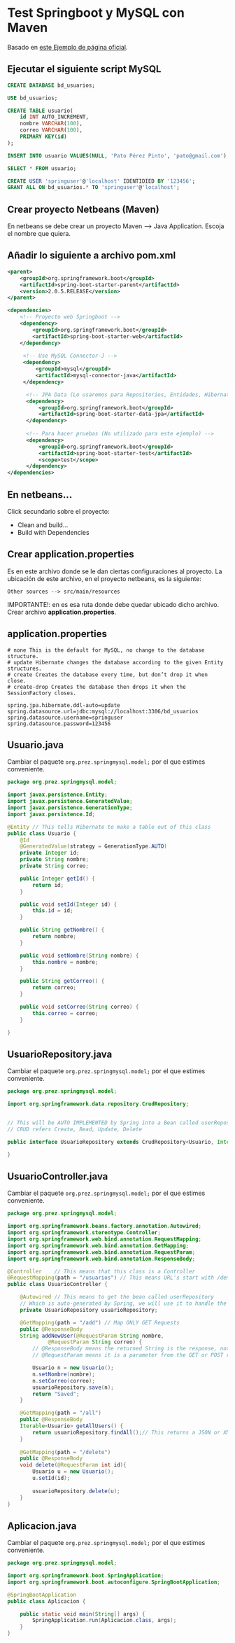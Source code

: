 # Test Springboot y MySQL con Maven
Basado en [este Ejemplo de página oficial](https://spring.io/guides/gs/accessing-data-mysql/).
## Ejecutar el siguiente script MySQL
```sql
CREATE DATABASE bd_usuarios;

USE bd_usuarios;

CREATE TABLE usuario(
    id INT AUTO_INCREMENT,
    nombre VARCHAR(100),
    correo VARCHAR(100),
    PRIMARY KEY(id)
);

INSERT INTO usuario VALUES(NULL, 'Pato Pérez Pinto', 'pato@gmail.com');

SELECT * FROM usuario;

CREATE USER 'springuser'@'localhost' IDENTIDIED BY '123456';
GRANT ALL ON bd_usuarios.* TO 'springuser'@'localhost';
```

## Crear proyecto Netbeans (Maven)
En netbeans se debe crear un proyecto Maven --> Java Application. Escoja el nombre que quiera.

## Añadir lo siguiente a archivo pom.xml
```xml
<parent>
    <groupId>org.springframework.boot</groupId>
    <artifactId>spring-boot-starter-parent</artifactId>
    <version>2.0.5.RELEASE</version>
</parent>
```
```xml
<dependencies>
    <!-- Proyecto web Springboot -->
    <dependency>
        <groupId>org.springframework.boot</groupId>
        <artifactId>spring-boot-starter-web</artifactId>
    </dependency>
        
     <!-- Use MySQL Connector-J -->
     <dependency>
         <groupId>mysql</groupId>
         <artifactId>mysql-connector-java</artifactId>
     </dependency>

      <!-- JPA Data (Lo usaremos para Repositorios, Entidades, Hibernate, etc...) -->
      <dependency>
          <groupId>org.springframework.boot</groupId>
          <artifactId>spring-boot-starter-data-jpa</artifactId>
      </dependency>
      
      <!-- Para hacer pruebas (No utilizado para este ejemplo) -->
      <dependency>
          <groupId>org.springframework.boot</groupId>
          <artifactId>spring-boot-starter-test</artifactId>
          <scope>test</scope>
      </dependency>
</dependencies>
```

## En netbeans...
Click secundario sobre el proyecto:
* Clean and build...
* Build with Dependencies

## Crear application.properties
Es en este archivo donde se le dan ciertas configuraciones al proyecto. 
La ubicación de este archivo, en el proyecto netbeans, es la siguiente: 
```
Other sources --> src/main/resources
```
IMPORTANTE!: en es esa ruta donde debe quedar ubicado dicho archivo. 
Crear archivo __application.properties__.

## application.properties
```
# none This is the default for MySQL, no change to the database structure.
# update Hibernate changes the database according to the given Entity structures.
# create Creates the database every time, but don’t drop it when close.
# create-drop Creates the database then drops it when the SessionFactory closes.

spring.jpa.hibernate.ddl-auto=update
spring.datasource.url=jdbc:mysql://localhost:3306/bd_usuarios
spring.datasource.username=springuser
spring.datasource.password=123456
```

## Usuario.java

Cambiar el paquete ```org.prez.springmysql.model;``` por el que estimes conveniente.
```java
package org.prez.springmysql.model;

import javax.persistence.Entity;
import javax.persistence.GeneratedValue;
import javax.persistence.GenerationType;
import javax.persistence.Id;

@Entity // This tells Hibernate to make a table out of this class
public class Usuario {
    @Id
    @GeneratedValue(strategy = GenerationType.AUTO)
    private Integer id;
    private String nombre;
    private String correo;

    public Integer getId() {
        return id;
    }

    public void setId(Integer id) {
        this.id = id;
    }

    public String getNombre() {
        return nombre;
    }

    public void setNombre(String nombre) {
        this.nombre = nombre;
    }

    public String getCorreo() {
        return correo;
    }

    public void setCorreo(String correo) {
        this.correo = correo;
    }

}

```

## UsuarioRepository.java
Cambiar el paquete ```org.prez.springmysql.model;``` por el que estimes conveniente.
```java 
package org.prez.springmysql.model;

import org.springframework.data.repository.CrudRepository;


// This will be AUTO IMPLEMENTED by Spring into a Bean called userRepository
// CRUD refers Create, Read, Update, Delete

public interface UsuarioRepository extends CrudRepository<Usuario, Integer> {

}

```

## UsuarioController.java
Cambiar el paquete ```org.prez.springmysql.model;``` por el que estimes conveniente.

```java 
package org.prez.springmysql.model;

import org.springframework.beans.factory.annotation.Autowired;
import org.springframework.stereotype.Controller;
import org.springframework.web.bind.annotation.RequestMapping;
import org.springframework.web.bind.annotation.GetMapping;
import org.springframework.web.bind.annotation.RequestParam;
import org.springframework.web.bind.annotation.ResponseBody;

@Controller    // This means that this class is a Controller
@RequestMapping(path = "/usuarios") // This means URL's start with /demo (after Application path)
public class UsuarioController {

    @Autowired // This means to get the bean called userRepository
    // Which is auto-generated by Spring, we will use it to handle the data
    private UsuarioRepository usuarioRepository;

    @GetMapping(path = "/add") // Map ONLY GET Requests
    public @ResponseBody
    String addNewUser(@RequestParam String nombre,
             @RequestParam String correo) {
        // @ResponseBody means the returned String is the response, not a view name
        // @RequestParam means it is a parameter from the GET or POST request

        Usuario n = new Usuario();
        n.setNombre(nombre);
        n.setCorreo(correo);
        usuarioRepository.save(n);
        return "Saved";
    }

    @GetMapping(path = "/all")
    public @ResponseBody
    Iterable<Usuario> getAllUsers() {
        return usuarioRepository.findAll();// This returns a JSON or XML with the users
    }
    
    @GetMapping(path = "/delete")
    public @ResponseBody
    void delete(@RequestParam int id){
        Usuario u = new Usuario();
        u.setId(id);
        
        usuarioRepository.delete(u);
    }
}

```

## Aplicacion.java
Cambiar el paquete ```org.prez.springmysql.model;``` por el que estimes conveniente.
```java 
package org.prez.springmysql.model;

import org.springframework.boot.SpringApplication;
import org.springframework.boot.autoconfigure.SpringBootApplication;

@SpringBootApplication
public class Aplicacion {

    public static void main(String[] args) {
        SpringApplication.run(Aplicacion.class, args);
    }
}
```

